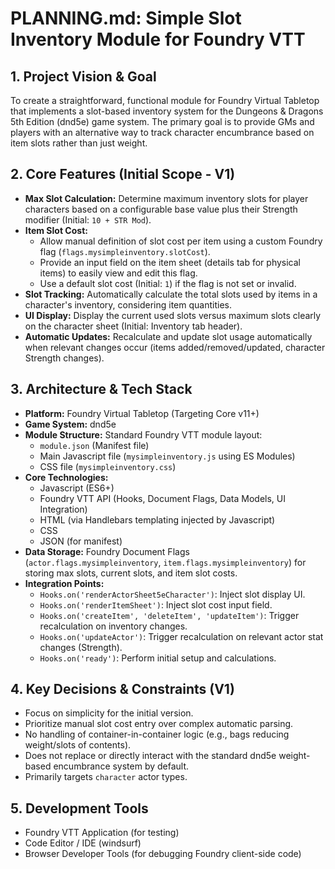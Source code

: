# PLANNING.md: Simple Slot Inventory Module for Foundry VTT

## 1. Project Vision & Goal

To create a straightforward, functional module for Foundry Virtual Tabletop that implements a slot-based inventory system for the Dungeons & Dragons 5th Edition (dnd5e) game system. The primary goal is to provide GMs and players with an alternative way to track character encumbrance based on item slots rather than just weight.

## 2. Core Features (Initial Scope - V1)

* **Max Slot Calculation:** Determine maximum inventory slots for player characters based on a configurable base value plus their Strength modifier (Initial: `10 + STR Mod`).
* **Item Slot Cost:**
    * Allow manual definition of slot cost per item using a custom Foundry flag (`flags.mysimpleinventory.slotCost`).
    * Provide an input field on the item sheet (details tab for physical items) to easily view and edit this flag.
    * Use a default slot cost (Initial: `1`) if the flag is not set or invalid.
* **Slot Tracking:** Automatically calculate the total slots used by items in a character's inventory, considering item quantities.
* **UI Display:** Display the current used slots versus maximum slots clearly on the character sheet (Initial: Inventory tab header).
* **Automatic Updates:** Recalculate and update slot usage automatically when relevant changes occur (items added/removed/updated, character Strength changes).

## 3. Architecture & Tech Stack

* **Platform:** Foundry Virtual Tabletop (Targeting Core v11+)
* **Game System:** dnd5e
* **Module Structure:** Standard Foundry VTT module layout:
    * `module.json` (Manifest file)
    * Main Javascript file (`mysimpleinventory.js` using ES Modules)
    * CSS file (`mysimpleinventory.css`)
* **Core Technologies:**
    * Javascript (ES6+)
    * Foundry VTT API (Hooks, Document Flags, Data Models, UI Integration)
    * HTML (via Handlebars templating injected by Javascript)
    * CSS
    * JSON (for manifest)
* **Data Storage:** Foundry Document Flags (`actor.flags.mysimpleinventory`, `item.flags.mysimpleinventory`) for storing max slots, current slots, and item slot costs.
* **Integration Points:**
    * `Hooks.on('renderActorSheet5eCharacter')`: Inject slot display UI.
    * `Hooks.on('renderItemSheet')`: Inject slot cost input field.
    * `Hooks.on('createItem', 'deleteItem', 'updateItem')`: Trigger recalculation on inventory changes.
    * `Hooks.on('updateActor')`: Trigger recalculation on relevant actor stat changes (Strength).
    * `Hooks.on('ready')`: Perform initial setup and calculations.

## 4. Key Decisions & Constraints (V1)

* Focus on simplicity for the initial version.
* Prioritize manual slot cost entry over complex automatic parsing.
* No handling of container-in-container logic (e.g., bags reducing weight/slots of contents).
* Does not replace or directly interact with the standard dnd5e weight-based encumbrance system by default.
* Primarily targets `character` actor types.

## 5. Development Tools

* Foundry VTT Application (for testing)
* Code Editor / IDE (windsurf)
* Browser Developer Tools (for debugging Foundry client-side code)

